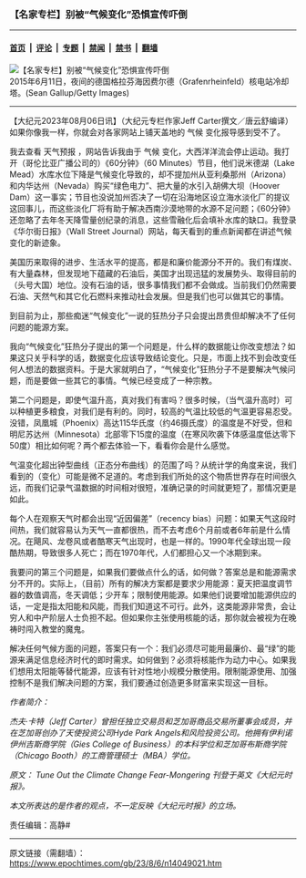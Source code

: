 ### 【名家专栏】别被“气候变化”恐惧宣传吓倒

---

#### [首页](../../../..?n14049021) &nbsp;|&nbsp; [评论](../../../../../epoch-comment?n14049021) &nbsp;|&nbsp; [专题](../../../../../epoch-special?n14049021) &nbsp;|&nbsp; [禁闻](../../../../../epoch-news?n14049021) &nbsp;|&nbsp; [禁书](../../../../../books?n14049021) &nbsp;|&nbsp; [翻墙](https://github.com/gfw-breaker/nogfw/blob/master/README.md?n14049021)


<div><img alt="【名家专栏】别被“气候变化”恐惧宣传吓倒" class="attachment-djy_600_400 size-djy_600_400 wp-post-image" src="https://i.epochtimes.com/assets/uploads/2023/08/id14049025-GettyImages-476794198-600x400.jpg"/>
<div class="caption">
 2015年6月11日，夜间的德国格拉芬海因费尔德（Grafenrheinfeld）核电站冷却塔。(Sean Gallup/Getty Images)
</div></div><hr/><div class="post_content" id="artbody" itemprop="articleBody">
 <!-- article content begin -->
 <p>
  【大纪元2023年08月06日讯】（大纪元专栏作家Jeff Carter撰文／唐云舒编译）如果你像我一样，你就会对各家网站上铺天盖地的
  <ok href="https://www.epochtimes.com/gb/tag/%E6%B0%94%E5%80%99.html">
   气候
  </ok>
  变化报导感到受不了。
 </p>
 <p>
  我去查看
  <ok href="https://www.epochtimes.com/gb/tag/%E5%A4%A9%E6%B0%94%E9%A2%84%E6%8A%A5.html">
   天气预报
  </ok>
  ，网站告诉我由于
  <ok href="https://www.epochtimes.com/gb/tag/%E6%B0%94%E5%80%99.html">
   气候
  </ok>
  变化，大西洋洋流会停止运动。我打开（哥伦比亚广播公司的）《60分钟》（60 Minutes）节目，他们说米德湖（Lake Mead）水库水位下降是气候变化导致的，却不提加州从亚利桑那州（Arizona）和内华达州（Nevada）购买“绿色电力”、把大量的水引入胡佛大坝（Hoover Dam）这一事实；节目也没说加州否决了一切在沿海地区设立海水淡化厂的提议这回事儿，而这些淡化厂将有助于解决西南沙漠地带的水源不足问题；《60分钟》还忽略了去年冬天降雪量创纪录的消息，这些雪融化后会填补水库的缺口。我登录《华尔街日报》（Wall Street Journal）网站，每天看到的重点新闻都在讲述气候变化的新迹象。
 </p>
 <p>
  美国历来取得的进步、生活水平的提高，都是和廉价能源分不开的。我们有煤炭、有大量森林，但发现地下蕴藏的石油后，美国才出现迅猛的发展势头、取得目前的（头号大国）地位。没有石油的话，很多事情我们都不会做成。当前我们仍然需要石油、天然气和其它化石燃料来推动社会发展。但是我们也可以做其它的事情。
 </p>
 <p>
  到目前为止，那些痴迷“气候变化”一说的狂热分子只会提出昂贵但却解决不了任何问题的能源方案。
 </p>
 <p>
  我向“气候变化”狂热分子提出的第一个问题是，什么样的数据能让你改变想法？如果这只关乎科学的话，数据变化应该导致结论变化。只是，市面上找不到会改变任何人想法的数据资料。于是大家就明白了，“气候变化”狂热分子不是要解决气候问题，而是要做一些其它的事情。气候已经变成了一种宗教。
 </p>
 <p>
  第二个问题是，即使气温升高，真对我们有害吗？很多时候，（当气温升高时）可以种植更多粮食，对我们是有利的。同时，较高的气温比较低的气温更容易忍受。没错，凤凰城（Phoenix）高达115华氏度（约46摄氏度）的温度是不好受，但和明尼苏达州（Minnesota）北部零下15度的温度（在寒风吹袭下体感温度低达零下50度）相比如何呢？两个都去体验一下，看看你会是什么感觉。
 </p>
 <p>
  气温变化超出钟型曲线（正态分布曲线）的范围了吗？从统计学的角度来说，我们看到的（变化）可能是微不足道的。考虑到我们所处的这个物质世界存在时间很久远，而我们记录气温数据的时间相对很短，准确记录的时间就更短了，那情况更是如此。
 </p>
 <p>
  每个人在观察天气时都会出现“近因偏差”（recency bias）问题：如果天气这段时间热，我们就容易认为天气一直都很热，而不去考虑6个月前或者6年前是什么情况。在飓风、龙卷风或者酷寒天气出现时，也是一样的。1990年代全球出现一段酷热期，导致很多人死亡；而在1970年代，人们都担心又一个冰期到来。
 </p>
 <p>
  我要问的第三个问题是，如果我们要做点什么的话，如何做？答案总是和能源需求分不开的。实际上，（目前）所有的解决方案都是要求少用能源：夏天把温度调节器的数值调高，冬天调低；少开车；限制使用能源。如果他们说要增加能源供应的话，一定是指太阳能和风能，而我们知道这不可行。此外，这类能源非常贵，会让穷人和中产阶层人士负担不起。但如果你主张使用核能的话，那你就会被视为在晚祷时闯入教堂的魔鬼。
 </p>
 <p>
  解决任何气候方面的问题，答案只有一个：我们必须尽可能用最廉价、最“绿”的能源来满足信息经济时代的即时需求。如何做到？必须将核能作为动力中心。如果我们想用太阳能等替代能源，应该有针对性地小规模分散使用。限制能源使用、加强控制不是我们解决问题的方案，我们要通过创造更多财富来实现这一目标。
 </p>
 <p>
  <em>
   作者简介：
  </em>
 </p>
 <p>
  <em>
   杰夫‧卡特（Jeff Carter）曾担任独立交易员和芝加哥商品交易所董事会成员，并在芝加哥创办了天使投资公司Hyde Park Angels和风险投资公司。他拥有伊利诺伊州吉斯商学院（Gies College of Business）的本科学位和芝加哥布斯商学院（Chicago Booth）的工商管理硕士（MBA）学位。
  </em>
 </p>
 <p>
  <em>
   原文：
   <ok href="https://www.theepochtimes.com/opinion/tune-out-the-climate-change-fear-mongering-5434145">
    Tune Out the Climate Change Fear-Mongering
   </ok>
   刊登于英文《大纪元时报》。
  </em>
 </p>
 <p>
  <em>
   本文所表达的是作者的观点，不一定反映《大纪元时报》的立场。
  </em>
 </p>
 <p>
  责任编辑：高静#
 </p>
 <!-- article content end -->
 <div id="below_article_ad">
 </div>
</div>


---

原文链接（需翻墙）：https://www.epochtimes.com/gb/23/8/6/n14049021.htm